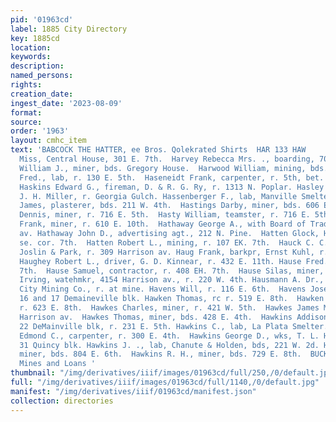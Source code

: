 ```yaml
---
pid: '01963cd'
label: 1885 City Directory
key: 1885cd
location: 
keywords: 
description: 
named_persons: 
rights: 
creation_date: 
ingest_date: '2023-08-09'
format: 
source: 
order: '1963'
layout: cmhc_item
text: 'BABCOCK THE HATTER, ee Bros. Qolekrated Shirts  HAR 133 HAW     Harvey Mary
  Miss, Central House, 301 E. 7th.  Harvey Rebecca Mrs. ., boarding, 701 E. 5th.  Harvey
  William J., miner, bds. Gregory House.  Harwood William, mining, bds. 125 E. 4th.  Haschenburger
  Fred., lab, r. 130 E. 5th.  Haseneidt Frank, carpenter, r. 5th, bet. Maple and James.
  Haskins Edward G., fireman, D. & R. G. Ry, r. 1313 N. Poplar. Hasley Henry, butcher,
  J. H. Miller, r. Georgia Gulch. Hassenberger F., lab, Manville Smelter.  Hassett
  James, plasterer, bds. 211 W. 4th.  Hastings Darby, miner, bds. 606 EH. 6th.  Hasty
  Dennis, miner, r. 716 E. 5th.  Hasty William, teamster, r. 716 E. 5th.  Hatcher
  Frank, miner, r. 610 E. 10th.  Hathaway George A., with Board of Trade, r. 405 Harrison
  av. Hathaway John D., advertising agt., 212 N. Pine.  Hatten Glock, Harrison av.,
  se. cor. 7th.  Hatten Robert L., mining, r. 107 EK. 7th.  Hauck C. C., watchmkr,
  Joslin & Park, r. 309 Harrison av. Haug Frank, barkpr, Ernst Kuhl, r. 418 W. Chestnut.
  Haughey Robert L., driver, G. D. Kinnear, r. 432 E. 11th. Hause Fred., r. 408 E.
  7th.  Hause Samuel, contractor, r. 408 EH. 7th.  Hause Silas, miner, r. 408 E. 7th.  Hauser
  Irving, watehmkr, 4154 Harrison av., r. 220 W. 4th. Hausmann A. Dr., assayer, Denver
  City Mining Co., r. at mine. Havens Will, r. 116 E. 6th.  Havens Joseph E., lawyer,
  16 and 17 Demaineville blk. Hawken Thomas, rc r. 519 E. 8th.  Hawken William, miner,
  r. 623 E. 8th.  Hawkes Charles, miner, r. 421 W. 5th.  Hawkes James M., r. 202.
  Harrison av.  Hawkes Thomas, miner, bds. 428 E. 4th.  Hawkins Addison, physician,
  22 DeMainville blk, r. 231 E. 5th. Hawkins C., lab, La Plata Smelter. .  Hawkins
  Edmond C., carpenter, r. 300 E. 4th.  Hawkins George D., wks, T. L. Hawkins, r.
  31 Quincy blk. Hawkins J. ., lab, Chanute & Holden, bds, 221 W. 2d. Hawkins Perry,
  miner, bds. 804 E. 6th.  Hawkins R. H., miner, bds. 729 E. 8th.  BUCK & STEEL, Insurance,
  Mines and Loans '
thumbnail: "/img/derivatives/iiif/images/01963cd/full/250,/0/default.jpg"
full: "/img/derivatives/iiif/images/01963cd/full/1140,/0/default.jpg"
manifest: "/img/derivatives/iiif/01963cd/manifest.json"
collection: directories
---
```

